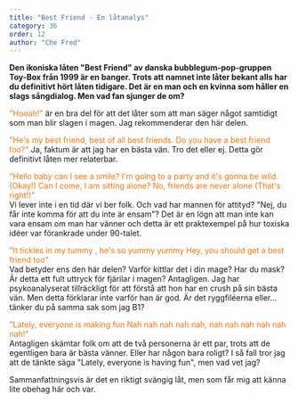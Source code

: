 ```yaml
---
title: "Best Friend - En låtanalys"
category: 36
order: 12
author: "Che Fred"
---
```

**Den ikoniska låten "Best Friend" av danska bubblegum-pop-gruppen Toy-Box från 1999 är en banger. Trots att namnet inte låter bekant alls har du definitivt hört låten tidigare. Det är en man och en kvinna som håller en slags sångdialog. Men vad fan sjunger de om?**

<span style="color: #f2740d;">"Hooah!" </span> är en bra del för att det låter som att man säger något samtidigt som man blir slagen i magen. Jag rekommenderar den här delen.

<span style="color: #f2740d;">"He's my best friend, best of all best friends. Do you have a best friend too?"</span> Ja, faktum är att jag har en bästa vän. Tro det eller ej. Detta gör definitivt låten mer relaterbar.

<span style="color: #f2740d;">"Hello baby can I see a smile?
I'm going to a party and it's gonna be wild. (Okay!)
Can I come, I am sitting alone?
No, friends are never alone (That's right!)"</span><br />
Vi lever inte i en tid där vi ber folk. Och vad har mannen för attityd? "Nej, du får inte komma för att du inte är ensam"? Det är en lögn att man inte kan vara ensam om man har vänner och detta är ett praktexempel på hur toxiska idéer var förankrade under 90-talet.

<span style="color: #f2740d;">"It tickles in my tummy , he's so yummy yummy
Hey, you should get a best friend too"</span><br />
Vad betyder ens den här delen? Varför kittlar det i din mage? Har du mask? Är detta ett fult uttryck för fjärilar i magen? Antagligen. Jag har psykoanalyserat tillräckligt för att förstå att hon har en crush på sin bästa vän. Men detta förklarar inte varför han är god. Är det ryggfiléerna eller…  tänker du på samma sak som jag B1?

<span style="color: #f2740d;">"Lately, everyone is making fun
Nah nah nah nah nah, nah nah nah nah nah nah!"</span><br />
Antagligen skämtar folk om att de två personerna är ett par, trots att de egentligen bara är bästa vänner. Eller har någon bara roligt? I så fall tror jag att de tänkte säga "Lately, everyone is having fun", men vad vet jag?

Sammanfattningsvis är det en riktigt svängig låt, men som får mig att känna lite obehag här och var.
